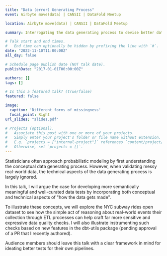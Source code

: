 ```yaml
---
title: "Data (error) Generating Process"
event: Airbyte move(data) | CANSII | DataFold Meetup

location: Airbyte move(data) | CANSII | DataFold Meetup

summary: Interrogating the data generating process to devise better data quality tests.

# Talk start and end times.
#   End time can optionally be hidden by prefixing the line with `#`.
date: "2022-11-10T11:00:00Z"
all_day: false

# Schedule page publish date (NOT talk date).
publishDate: "2017-01-01T00:00:00Z"

authors: []
tags: []

# Is this a featured talk? (true/false)
featured: false

image:
  caption: 'Different forms of missingness'
  focal_point: Right
url_slides: "slides.pdf"

# Projects (optional).
#   Associate this post with one or more of your projects.
#   Simply enter your project's folder or file name without extension.
#   E.g. `projects = ["internal-project"]` references `content/project/deep-learning/index.md`.
#   Otherwise, set `projects = []`.
---
```


Statisticians often approach probabilistic modeling by first understanding the conceptual data generating process. However, when validating messy real-world data, the technical aspects of the data generating process is largely ignored.

In this talk, I will argue the case for developing more semantically meaningful and well-curated data tests by incorporating both conceptual and technical aspects of "how the data gets made".

To illustrate these concepts, we will explore the NYC subway rides open dataset to see how the simple act of reasoning about real-world events their collection through ETL processes can help craft far more sensitive and expressive data quality checks. I will also illustrate instrumenting such checks based on new features in the dbt-utils package (pending approval of a PR that I recently authored).

Audience members should leave this talk with a clear framework in mind for ideating better tests for their own pipelines.
